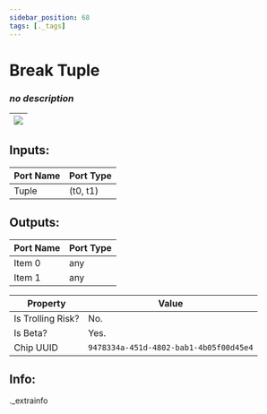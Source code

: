 ```yaml
---
sidebar_position: 68
tags: [._tags]
---
```


# Break Tuple


### *no description*

| ![](https://images-ext-2.discordapp.net/external/MPmIaQzlEPmgGWlgi-WxBBXt0Bjv_zWPkg1y1f_sy3s/https/www.recroomcircuits.com/image/circuit/absolute-value?width=206&height=108) |
|-----|

## Inputs:
| Port Name | Port Type |
|-----------|-----------|
| Tuple | (t0, t1) |

## Outputs:
| Port Name | Port Type |
|-----------|-----------|
| Item 0 | any |
| Item 1 | any | 

| Property  | Value |
|-------------------|-----------|
| Is Trolling Risk? | No. |
| Is Beta? | Yes. |
| Chip UUID | `9478334a-451d-4802-bab1-4b05f00d45e4` |

## Info:
._extrainfo